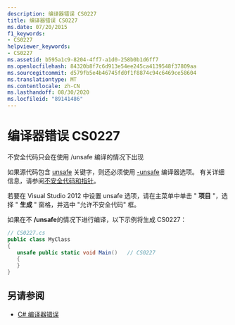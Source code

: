 ```yaml
---
description: 编译器错误 CS0227
title: 编译器错误 CS0227
ms.date: 07/20/2015
f1_keywords:
- CS0227
helpviewer_keywords:
- CS0227
ms.assetid: b595a1c9-8204-4ff7-a1d0-258b0b1d6ff7
ms.openlocfilehash: 84320b8f7c6d913e54ee245ca4139548f37809aa
ms.sourcegitcommit: d579fb5e4b46745fd0f1f8874c94c6469ce58604
ms.translationtype: MT
ms.contentlocale: zh-CN
ms.lasthandoff: 08/30/2020
ms.locfileid: "89141486"
---
```

# <a name="compiler-error-cs0227"></a>编译器错误 CS0227

不安全代码只会在使用 /unsafe 编译的情况下出现

如果源代码包含 [unsafe](../language-reference/keywords/unsafe.md) 关键字，则还必须使用 [-unsafe](../language-reference/compiler-options/unsafe-compiler-option.md) 编译器选项。 有关详细信息，请参阅[不安全代码和指针](../programming-guide/unsafe-code-pointers/index.md)。

若要在 Visual Studio 2012 中设置 unsafe 选项，请在主菜单中单击 " **项目** "，选择 " **生成** " 窗格，并选中 "允许不安全代码" 框。

如果在不 **/unsafe**的情况下进行编译，以下示例将生成 CS0227：

```csharp
// CS0227.cs
public class MyClass
{
   unsafe public static void Main()   // CS0227
   {
   }
}
```

## <a name="see-also"></a>另请参阅

- [C# 编译器错误](../language-reference/compiler-messages/index.md)
